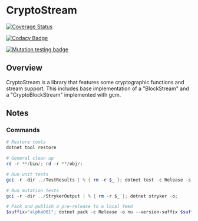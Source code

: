 # CryptoStream

[![Coverage Status](https://coveralls.io/repos/github/ne1410s/CryptoStream/badge.svg?branch=main)](https://coveralls.io/github/ne1410s/CryptoStream?branch=main)

[![Codacy Badge](https://app.codacy.com/project/badge/Grade/4d99f8cd80b149afb6f690ff3f925f93)](https://app.codacy.com/gh/ne1410s/CryptoStream/dashboard)

[![Mutation testing badge](https://img.shields.io/endpoint?style=flat&url=https%3A%2F%2Fbadge-api.stryker-mutator.io%2Fgithub.com%2Fne1410s%2FCryptoStream%2Fmain)](https://dashboard.stryker-mutator.io/reports/github.com/ne1410s/CryptoStream/main)

## Overview
CryptoStream is a library that features some cryptographic functions and stream support.
This includes base implementation of a "BlockStream" and a "CryptoBlockStream" implemented with gcm.

## Notes
### Commands
```powershell
# Restore tools
dotnet tool restore

# General clean up
rd -r **/bin/; rd -r **/obj/;

# Run unit tests
gci -r -dir ../TestResults | % { rm -r $_ }; dotnet test -c Release -s .runsettings; dotnet reportgenerator -targetdir:coveragereport -reports:**/coverage.cobertura.xml -reporttypes:"html;jsonsummary"; start coveragereport/index.html;

# Run mutation tests
gci -r -dir ../StrykerOutput | % { rm -r $_ }; dotnet stryker -o;

# Pack and publish a pre-release to a local feed
$suffix="alpha001"; dotnet pack -c Release -o nu --version-suffix $suffix; dotnet nuget push "nu\*.*$suffix.nupkg" --source localdev; gci nu/ | ri -r; rmdir nu;
```
